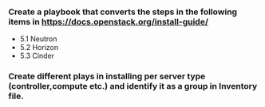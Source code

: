 ### Create a playbook that converts the steps in the following items in https://docs.openstack.org/install-guide/

- 5.1 Neutron
- 5.2 Horizon
- 5.3 Cinder

### Create different plays in installing per server type (controller,compute etc.) and identify it as a group in Inventory file.
